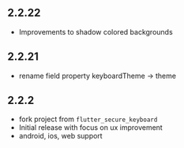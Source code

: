 ## 2.2.22
* Improvements to shadow colored backgrounds

## 2.2.21
* rename field property keyboardTheme -> theme

## 2.2.2
* fork project from `flutter_secure_keyboard`
* Initial release with focus on ux improvement
* android, ios, web support